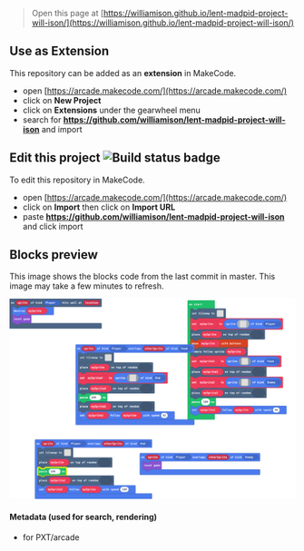  


> Open this page at [https://williamison.github.io/lent-madpid-project-will-ison/](https://williamison.github.io/lent-madpid-project-will-ison/)

## Use as Extension

This repository can be added as an **extension** in MakeCode.

* open [https://arcade.makecode.com/](https://arcade.makecode.com/)
* click on **New Project**
* click on **Extensions** under the gearwheel menu
* search for **https://github.com/williamison/lent-madpid-project-will-ison** and import

## Edit this project ![Build status badge](https://github.com/williamison/lent-madpid-project-will-ison/workflows/MakeCode/badge.svg)

To edit this repository in MakeCode.

* open [https://arcade.makecode.com/](https://arcade.makecode.com/)
* click on **Import** then click on **Import URL**
* paste **https://github.com/williamison/lent-madpid-project-will-ison** and click import

## Blocks preview

This image shows the blocks code from the last commit in master.
This image may take a few minutes to refresh.

![A rendered view of the blocks](https://github.com/williamison/lent-madpid-project-will-ison/raw/master/.github/makecode/blocks.png)

#### Metadata (used for search, rendering)

* for PXT/arcade
<script src="https://makecode.com/gh-pages-embed.js"></script><script>makeCodeRender("{{ site.makecode.home_url }}", "{{ site.github.owner_name }}/{{ site.github.repository_name }}");</script>
